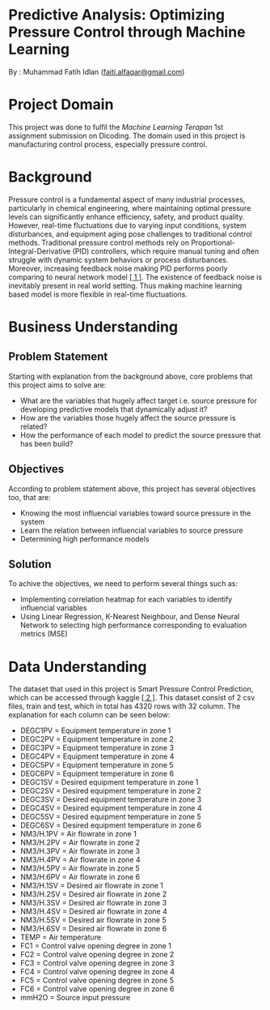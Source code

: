 # **Predictive Analysis: Optimizing Pressure Control through Machine Learning**

By    : Muhammad Fatih Idlan (faiti.alfaqar@gmail.com)

# Project Domain
This project was done to fulfil the *Machine Learning Terapan* 1st assignment submission on Dicoding. The domain used in this project is manufacturing control process, especially pressure control.

# Background
Pressure control is a fundamental aspect of many industrial processes, particularly in chemical engineering, where maintaining optimal pressure levels can significantly enhance efficiency, safety, and product quality. However, real-time fluctuations due to varying input conditions, system disturbances, and equipment aging pose challenges to traditional control methods. Traditional pressure control methods rely on Proportional-Integral-Derivative (PID) controllers, which require manual tuning and often struggle with dynamic system behaviors or process disturbances. Moreover, increasing feedback noise making PID performs poorly comparing to neural network model [[ 1 ]](https://www.semanticscholar.org/paper/A-comparison-between-a-traditional-PID-controller-a-Conradt/efb1c57c0dbc3b88cd35085f677869104fce5474). The existence of feedback noise is inevitably present in real world setting. Thus making machine learning based model is more flexible in real-time fluctuations.

# Business Understanding
## Problem Statement
Starting with explanation from the background above, core problems that this project aims to solve are:

* What are the variables that hugely affect target i.e. source pressure for developing predictive models that dynamically adjust it?
* How are the variables those hugely affect the source pressure is related?
* How the performance of each model to predict the source pressure that has been build?

## Objectives
According to problem statement above, this project has several objectives too, that are:

* Knowing the most influencial variables toward source pressure in the system
* Learn the relation between influencial variables to source pressure
* Determining high performance models

## Solution
To achive the objectives, we need to perform several things such as:

* Implementing correlation heatmap for each variables to identify influencial variables
* Using Linear Regression, K-Nearest Neighbour, and Dense Neural Network to selecting high performance corresponding to evaluation metrics (MSE)

# Data Understanding

The dataset that used in this project is Smart Pressure Control Prediction, which can be accessed through kaggle [[ 2 ]](https://www.kaggle.com/datasets/guanlintao/smart-pressure-control-prediction). This dataset consist of 2 csv files, train and test, which in total has 4320 rows with 32 column. The explanation for each column can be seen below:

*   DEGC1PV = Equipment temperature in zone 1
*   DEGC2PV = Equipment temperature in zone 2
*   DEGC3PV = Equipment temperature in zone 3
*   DEGC4PV = Equipment temperature in zone 4
*   DEGC5PV = Equipment temperature in zone 5
*   DEGC6PV = Equipment temperature in zone 6
*   DEGC1SV = Desired equipment temperature in zone 1
*   DEGC2SV = Desired equipment temperature in zone 2
*   DEGC3SV = Desired equipment temperature in zone 3
*   DEGC4SV = Desired equipment temperature in zone 4
*   DEGC5SV = Desired equipment temperature in zone 5
*   DEGC6SV = Desired equipment temperature in zone 6
*   NM3/H.1PV = Air flowrate in zone 1
*   NM3/H.2PV = Air flowrate in zone 2
*   NM3/H.3PV = Air flowrate in zone 3
*   NM3/H.4PV = Air flowrate in zone 4
*   NM3/H.5PV = Air flowrate in zone 5
*   NM3/H.6PV = Air flowrate in zone 6
*   NM3/H.1SV = Desired air flowrate in zone 1
*   NM3/H.2SV = Desired air flowrate in zone 2
*   NM3/H.3SV = Desired air flowrate in zone 3
*   NM3/H.4SV = Desired air flowrate in zone 4
*   NM3/H.5SV = Desired air flowrate in zone 5
*   NM3/H.6SV = Desired air flowrate in zone 6
*   TEMP = Air temperature
*   FC1 = Control valve opening degree in zone 1
*   FC2 = Control valve opening degree in zone 2
*   FC3 = Control valve opening degree in zone 3
*   FC4 = Control valve opening degree in zone 4
*   FC5 = Control valve opening degree in zone 5
*   FC6 = Control valve opening degree in zone 6
*   mmH2O = Source input pressure
